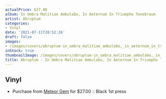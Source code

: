 ```yaml
---
actualPrice: $27.00
album: In Umbra Malitiae Ambulabo, In Aeternum In Triumpho Tenebraum
artist: Abruptum
categories:
- Vinyl
date: '2021-07-11T20:52:26'
draft: false
images:
- /images/covers/abruptum-in_umbra_malitiae_ambulabo,_in_aeternum_in_triumpho_tenebraum.jpg
inStock: true
thumbnailImage: /images/covers/abruptum-in_umbra_malitiae_ambulabo,_in_aeternum_in_triumpho_tenebraum-thumb.jpg
title: Abruptum - In Umbra Malitiae Ambulabo, In Aeternum In Triumpho Tenebraum
---
```


## Vinyl
* Purchase from [Meteor Gem](https://meteor-gem.com/products/abruptum-in-umbra-malitiae-ambulabo-in-aeternum-in-triumpho-tenebraum) for $27.00 :: Black 1st press

